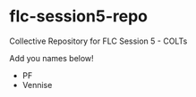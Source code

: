 # flc-session5-repo
Collective Repository for FLC Session 5 - COLTs


Add you names below!
- PF
- Vennise
